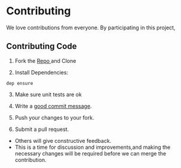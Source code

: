 # Contributing

We love contributions from everyone.
By participating in this project,

## Contributing Code

1. Fork the [ Repo ][repository] and Clone

2. Install Dependencies:

`dep ensure`

3. Make sure unit tests are ok

4. Write a [good commit message][commit].

5. Push your changes to your fork. 

6. Submit a pull request.

  [repository]: https://github.com/idimetrix/weather-api
  [commit]: http://tbaggery.com/2008/04/19/a-note-about-git-commit-messages.html
  
 - Others will give constructive feedback.
 - This is a time for discussion and improvements,and making the necessary changes will be required before we can merge the contribution.

